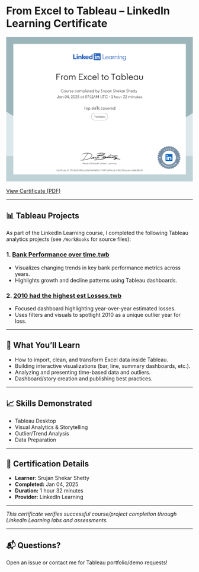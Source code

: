 # From Excel to Tableau – LinkedIn Learning Certificate

![Certificate](Certificate%20of%20Completion/LinkedIn%20Learning%20Certificate%20-%20Excel%20to%20tableau.png)

[View Certificate (PDF)](Certificate%20of%20Completion/CertificateOfCompletion_From%20Excel%20to%20Tableau.pdf)

---

## 📊 Tableau Projects

As part of the LinkedIn Learning course, I completed the following Tableau analytics projects (see `/WorkBooks` for source files):

### 1. **[Bank Performance over time.twb](WorkBooks/Bank%20Performance%20over%20time.twb)**
- Visualizes changing trends in key bank performance metrics across years.
- Highlights growth and decline patterns using Tableau dashboards.

### 2. **[2010 had the highest est Losses.twb](WorkBooks/2010%20had%20the%20highest%20est%20Losses.twb)**
- Focused dashboard highlighting year-over-year estimated losses.
- Uses filters and visuals to spotlight 2010 as a unique outlier year for loss.

---

## 📝 What You’ll Learn

- How to import, clean, and transform Excel data inside Tableau.
- Building interactive visualizations (bar, line, summary dashboards, etc.).
- Analyzing and presenting time-based data and outliers.
- Dashboard/story creation and publishing best practices.

---

## 📈 Skills Demonstrated

- Tableau Desktop
- Visual Analytics & Storytelling
- Outlier/Trend Analysis
- Data Preparation

---

## 📜 Certification Details

- **Learner:** Srujan Shekar Shetty
- **Completed:** Jan 04, 2025
- **Duration:** 1 hour 32 minutes
- **Provider:** LinkedIn Learning

---

_This certificate verifies successful course/project completion through LinkedIn Learning labs and assessments._

---

## 📬 Questions?

Open an issue or contact me for Tableau portfolio/demo requests!
